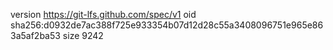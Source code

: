 version https://git-lfs.github.com/spec/v1
oid sha256:d0932de7ac388f725e933354b07d12d28c55a3408096751e965e863a5af2ba53
size 9242
